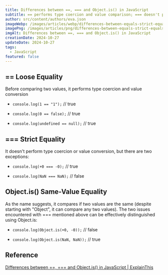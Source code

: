 ```yaml
---
title: Differences between ==, === and Object.is() in JavaScript
subtitle: == performs type coercion and value comparison; === doesn't perform type coercion but compares values; Object.is() compares if two values are the same.
author: src/content/authors/eva.json
imageWebp: /images/articles/webp/differences-between-equals-strict-equals-and-objectis-in-javascript.webp
imagePng: /images/articles/png/differences-between-equals-strict-equals-and-objectis-in-javascript.png
imgAlt: Differences between ==, === and Object.is() in JavaScript
creationDate: 2024-10-27
updateDate: 2024-10-27
tags:
  - JavaScript
featured: false
---
```


## == Loose Equality

Before comparing two values, it performs type coercion and value conversion

- `console.log(1 == "1");` // true

- `console.log(0 == false);` // true

- `console.log(undefined == null);` // true

## === Strict Equality

It doesn't perform type coercion or value conversion, but there are two exceptions:

- `console.log(+0 === -0);` // true

- `console.log(NaN === NaN);` // false

## Object.is() Same-Value Equality

As the name suggests, it compares if two values are the same (despite starting with "Object", it can compare any two values). The two issues encountered with === mentioned above can be effectively distinguished using Object.is:

- `console.log(Object.is(+0, -0));` // false

- `console.log(Object.is(NaN, NaN));` // true

## Reference

[Differences between ==, === and Object.is() in JavaScript | ExplainThis](https://www.explainthis.io/zh-hant/swe/js-equality)
